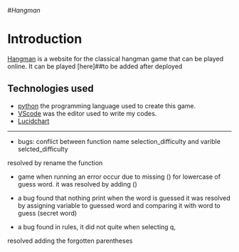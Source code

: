 #_Hangman_

# Introduction

[Hangman](https://github.com/syricano/hangman) is a website for the classical hangman game that can be played online. It can be played [here]##to be added after deployed 

## Technologies used
- [python](https://www.python.org/) the programming language used to create this game.
- [VScode](https://code.visualstudio.com/) was the editor used to write my codes.
- [Lucidchart](https://lucid.app/lucidchart/fa9b2743-5bf5-4d84-9b61-a6478f78a67f/edit?viewport_loc=-634%2C-65%2C2466%2C1223%2C0_0&invitationId=inv_c279b1c0-6d04-4edb-acc5-1f045c1c60c4)


---


- bugs: conflict between function name selection_difficulty and varible selcted_difficulty

resolved by rename the function
- game when running an error occur due to missing () for lowercase of guess word.
it was resolved by adding ()

- a bug found that nothing print when the word is guessed
it was resolved by assigning variable to guessed word and comparing it with word to guess (secret word)

- a bug found in rules, it did not quite when selecting q, 

resolved adding the forgotten parentheses 